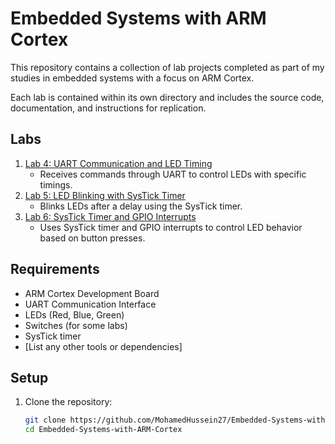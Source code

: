 # Embedded Systems with ARM Cortex

This repository contains a collection of lab projects completed as part of my studies in embedded systems with a focus on ARM Cortex. 

Each lab is contained within its own directory and includes the source code, documentation, and instructions for replication.

## Labs

1. [Lab 4: UART Communication and LED Timing](Lab-4/README.md)
   - Receives commands through UART to control LEDs with specific timings.
2. [Lab 5: LED Blinking with SysTick Timer](Lab5/README.md)
   - Blinks LEDs after a delay using the SysTick timer.
3. [Lab 6: SysTick Timer and GPIO Interrupts](Lab6/README.md)
   - Uses SysTick timer and GPIO interrupts to control LED behavior based on button presses.

## Requirements

- ARM Cortex Development Board
- UART Communication Interface
- LEDs (Red, Blue, Green)
- Switches (for some labs)
- SysTick timer
- [List any other tools or dependencies]

## Setup

1. Clone the repository:
   ```bash
   git clone https://github.com/MohamedHussein27/Embedded-Systems-with-ARM-Cortex.git
   cd Embedded-Systems-with-ARM-Cortex
